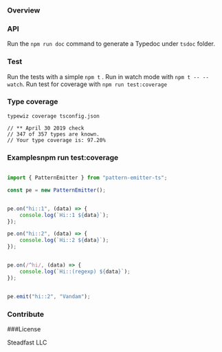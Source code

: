 ### Overview

### API
Run the ```npm run doc``` command to generate a Typedoc under ```tsdoc``` folder.

### Test
Run the tests with a simple ```npm t``` .
Run in watch mode with ```npm t -- --watch```.
Run test for coverage with ```npm run test:coverage```

### Type coverage

```
typewiz coverage tsconfig.json

// ** April 30 2019 check
// 347 of 357 types are known.
// Your type coverage is: 97.20%

```



### Examplesnpm run test:coverage

```typescript

import { PatternEmitter } from "pattern-emitter-ts";

const pe = new PatternEmitter();


pe.on("hi::1", (data) => {
    console.log(`Hi::1 ${data}`);
});

pe.on("hi::2", (data) => {
    console.log(`Hi::2 ${data}`);
});


pe.on(/^hi/, (data) => {
    console.log(`Hi::(regexp) ${data}`);
});


pe.emit("hi::2", "Vandam");


```

### Contribute

###License

Steadfast LLC 